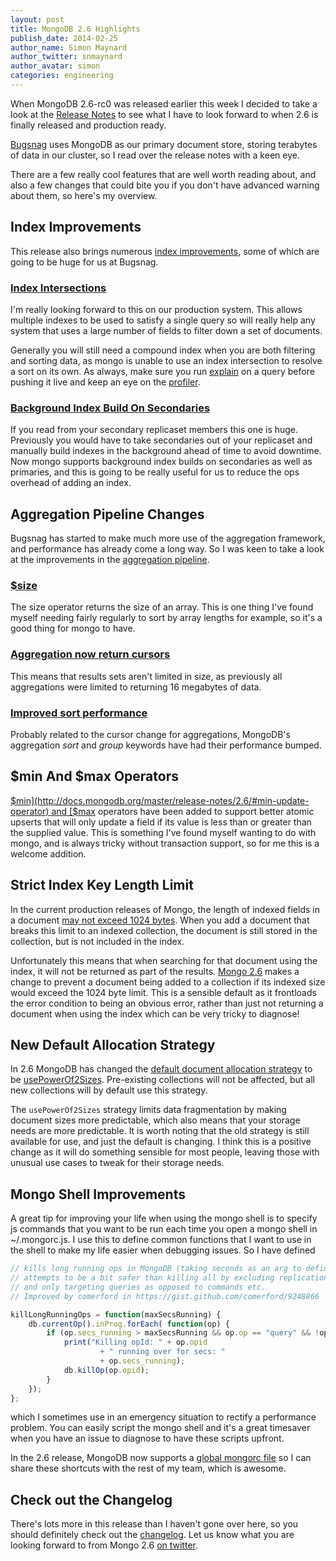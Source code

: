 ```yaml
---
layout: post
title: MongoDB 2.6 Highlights
publish_date: 2014-02-25
author_name: Simon Maynard
author_twitter: snmaynard
author_avatar: simon
categories: engineering
---
```


When MongoDB 2.6-rc0 was released earlier this week I decided to take a look at the [Release Notes](http://docs.mongodb.org/master/release-notes/2.6/) to see what I have to look forward to when 2.6 is finally released and production ready.

[Bugsnag](https://www.bugsnag.com) uses MongoDB as our primary document store, storing terabytes of data in our cluster, so I read over the release notes with a keen eye.

There are a few really cool features that are well worth reading about, and also a few changes that could bite you if you don't have advanced warning about them, so here's my overview.

## Index Improvements

This release also brings numerous [index improvements](http://docs.mongodb.org/master/release-notes/2.6/#index-improvements), some of which are going to be huge for us at Bugsnag.

### [Index Intersections](http://docs.mongodb.org/master/core/index-intersection/)

I'm really looking forward to this on our production system. This allows multiple indexes to be used to satisfy a single query so will really help any system that uses a large number of fields to filter down a set of documents.

Generally you will still need a compound index when you are both filtering and sorting data, as mongo is unable to use an index intersection to resolve a sort on its own. As always, make sure you run [explain](http://docs.mongodb.org/manual/reference/method/cursor.explain/) on a query before pushing it live and keep an eye on the [profiler](http://docs.mongodb.org/manual/tutorial/manage-the-database-profiler/).

### [Background Index Build On Secondaries](http://docs.mongodb.org/master/release-notes/2.6/#background-index-builds-replicate-to-secondaries)

If you read from your secondary replicaset members this one is huge. Previously you would have to take secondaries out of your replicaset and manually build indexes in the background ahead of time to avoid downtime. Now mongo supports background index builds on secondaries as well as primaries, and this is going to be really useful for us to reduce the ops overhead of adding an index.

## Aggregation Pipeline Changes

Bugsnag has started to make much more use of the aggregation framework, and performance has already come a long way. So I was keen to take a look at the improvements in the [aggregation pipeline](http://docs.mongodb.org/master/release-notes/2.6/#aggregation-pipeline-changes).

### [$size](http://docs.mongodb.org/master/release-notes/2.6/#new-size-operator-for-the-aggregation-pipeline)

The size operator returns the size of an array. This is one thing I've found myself needing fairly regularly to sort by array lengths for example, so it's a good thing for mongo to have.

### [Aggregation now return cursors](http://docs.mongodb.org/master/release-notes/2.6/#aggregation-operations-now-return-cursors)

This means that results sets aren't limited in size, as previously all aggregations were limited to returning 16 megabytes of data.

### [Improved sort performance](http://docs.mongodb.org/master/release-notes/2.6/#improved-sorting)

Probably related to the cursor change for aggregations, MongoDB's aggregation *sort* and *group* keywords have had their performance bumped.

## $min And $max Operators

[$min](http://docs.mongodb.org/master/release-notes/2.6/#min-update-operator) and [$max](http://docs.mongodb.org/master/release-notes/2.6/#max-update-operator) operators have been added to support better atomic upserts that will only update a field if its value is less than or greater than the supplied value. This is something I've found myself wanting to do with mongo, and is always tricky without transaction support, so for me this is a welcome addition.

## Strict Index Key Length Limit

In the current production releases of Mongo, the length of indexed fields in a document [may not exceed 1024 bytes](http://docs.mongodb.org/manual/reference/limits/#Index%20Key). When you add a document that breaks this limit to an indexed collection, the document is still stored in the collection, but is not included in the index.

Unfortunately this means that when searching for that document using the index, it will not be returned as part of the results. [Mongo 2.6](http://docs.mongodb.org/master/release-notes/2.6/#stricter-enforcement-of-index-key-length-limit) makes a change to prevent a document being added to a collection if its indexed size would exceed the 1024 byte limit. This is a sensible default as it frontloads the error condition to being an obvious error, rather than just not returning a document when using the index which can be very tricky to diagnose!

## New Default Allocation Strategy

In 2.6 MongoDB has changed the [default document allocation strategy](http://docs.mongodb.org/master/release-notes/2.6/#new-default-allocation-strategy) to be [usePowerOf2Sizes](http://docs.mongodb.org/master/reference/command/collMod/#usePowerOf2Sizes). Pre-existing collections will not be affected, but all new collections will by default use this strategy.

The `usePowerOf2Sizes` strategy limits data fragmentation by making document sizes more predictable, which also means that your storage needs are more predictable. It is worth noting that the old strategy is still available for use, and just the default is changing. I think this is a positive change as it will do something sensible for most people, leaving those with unusual use cases to tweak for their storage needs.

## Mongo Shell Improvements

A great tip for improving your life when using the mongo shell is to specify js commands that you want to be run each time you open a mongo shell in ~/.mongorc.js. I use this to define common functions that I want to use in the shell to make my life easier when debugging issues. So I have defined

```javascript
// kills long running ops in MongoDB (taking seconds as an arg to define "long")
// attempts to be a bit safer than killing all by excluding replication related operations
// and only targeting queries as opposed to commands etc.
// Improved by comerford in https://gist.github.com/comerford/9248866

killLongRunningOps = function(maxSecsRunning) {
    db.currentOp().inProg.forEach( function(op) {
        if (op.secs_running > maxSecsRunning && op.op == "query" && !op.ns.startsWith("local")) {
            print("Killing opId: " + op.opid
                    + " running over for secs: "
                    + op.secs_running);
            db.killOp(op.opid);
        }
    });
};
```

which I sometimes use in an emergency situation to rectify a performance problem. You can easily script the mongo shell and it's a great timesaver when you have an issue to diagnose to have these scripts upfront.

In the 2.6 release, MongoDB now supports a [global mongorc file](http://docs.mongodb.org/master/release-notes/2.6/#tool-improvements) so I can share these shortcuts with the rest of my team, which is awesome.

## Check out the Changelog

There's lots more in this release than I haven't gone over here, so you should definitely check out the [changelog](http://docs.mongodb.org/master/release-notes/2.6/). Let us know what you are looking forward to from Mongo 2.6 [on twitter](https://twitter.com/bugsnag).
